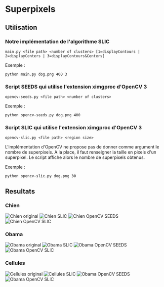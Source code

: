 # Superpixels

## Utilisation

### Notre implémentation de l'algorithme SLIC

`main.py <file path> <number of clusters> [1=displayContours | 2=displayCenters | 3=displayContours&Centers]`

Exemple :

`python main.py dog.png 400 3`

### Script SEEDS qui utilise l'extension ximgproc d'OpenCV 3

`opencv-seeds.py <file path> <number of clusters>`

Exemple :

`python opencv-seeds.py dog.png 400`

### Script SLIC qui utilise l'extension ximgproc d'OpenCV 3

`opencv-slic.py <file path> <region size>`

L'implémentation d'OpenCV ne propose pas de donner comme argument le nombre de superpixels.
A la place, il faut renseigner la taille en pixels d'un superpixel.
Le script affiche alors le nombre de superpixels obtenus.

Exemple :

`python opencv-slic.py dog.png 30`


## Resultats

### Chien

![Chien original](/pictures/dog.png?raw=true "Chien original")
![Chien SLIC](/pictures/dog-slic-400-1.png?raw=true "Chien SLIC")
![Chien OpenCV SEEDS](/pictures/dog-seeds-400.png?raw=true "Chien OpenCV SEEDS")
![Chien OpenCV SLIC](/pictures/dog-slic-14.png?raw=true "Chien OpenCV SLIC")

### Obama

![Obama original](/pictures/obama.jpg?raw=true "Obama original")
![Obama SLIC](/pictures/obama-slic-400-1.jpg?raw=true "Obama SLIC")
![Obama OpenCV SEEDS](/pictures/obama-seeds-400.jpg?raw=true "Obama OpenCV SEEDS")
![Obama OpenCV SLIC](/pictures/obama-slic-25.jpg?raw=true "Obama OpenCV SLIC")

### Cellules

![Cellules original](/pictures/cells.jpg?raw=true "Cellules original")
![Cellules SLIC](/pictures/cells-slic-400-1.jpg?raw=true "Cellules SLIC")
![Obama OpenCV SEEDS](/pictures/cells-seeds-400.jpg?raw=true "Cellules OpenCV SEEDS")
![Obama OpenCV SLIC](/pictures/cells-slic-35.jpg?raw=true "Cellules OpenCV SLIC")